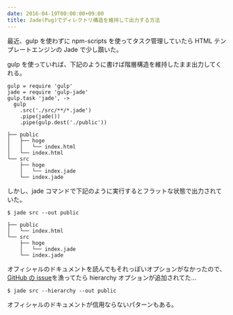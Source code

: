 ```yaml
---
date: 2016-04-19T00:00:00+09:00
title: Jade(Pug)でディレクトリ構造を維持して出力する方法
---
```


最近、gulp を使わずに npm-scripts を使ってタスク管理していたら HTML テンプレートエンジンの Jade で少し躓いた。

gulp を使っていれば、下記のように書けば階層構造を維持したまま出力してくれる。

```
gulp = require 'gulp'
jade = require 'gulp-jade'
gulp.task 'jade', ->
  gulp
    .src('./src/**/*.jade')
    .pipe(jade())
    .pipe(gulp.dest('./public'))
```

```
├── public
│   ├── hoge
│   │   └── index.html
│   └── index.html
└── src
    ├── hoge
    │   └── index.jade
    └── index.jade
```

しかし、jade コマンドで下記のように実行するとフラットな状態で出力されていた。

```
$ jade src --out public
```

```
├── public
│   └── index.html
└── src
    ├── hoge
    │   └── index.jade
    └── index.jade
```

オフィシャルのドキュメントを読んでもそれっぽいオプションがなかったので、[GitHub の issue](https://github.com/pugjs/pug/pull/1889)を漁ってたら hierarchy オプションが追加されてた…

```
$ jade src --hierarchy --out public
```

オフィシャルのドキュメントが信用ならないパターンもある。
